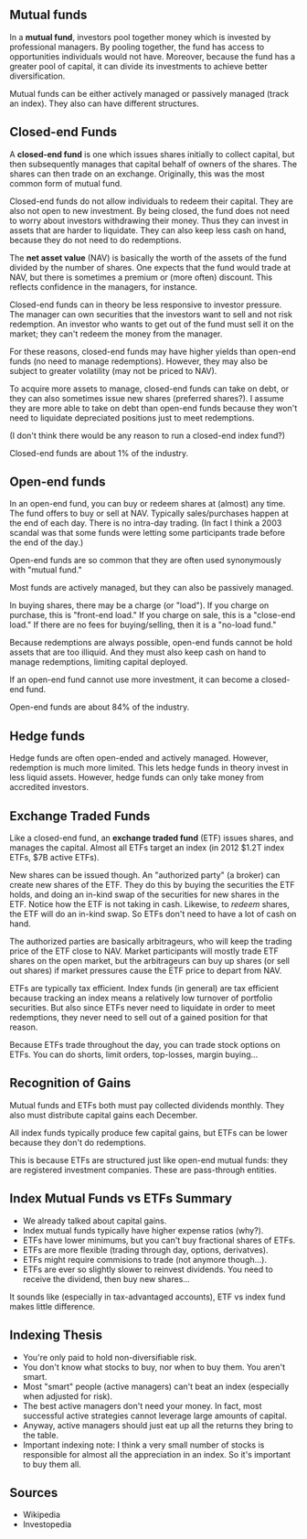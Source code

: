 ## Mutual funds

In a **mutual fund**, investors pool together money which is invested by
professional managers. By pooling together, the fund has access to
opportunities individuals would not have. Moreover, because the fund has
a greater pool of capital, it can divide its investments to achieve
better diversification.

Mutual funds can be either actively managed or passively managed (track
an index). They also can have different structures.

## Closed-end Funds

A **closed-end fund** is one which issues shares initially to collect
capital, but then subsequently manages that capital behalf of owners of
the shares. The shares can then trade on an exchange. Originally, this
was the most common form of mutual fund.

Closed-end funds do not allow individuals to redeem their capital. They
are also not open to new investment. By being closed, the fund does not
need to worry about investors withdrawing their money. Thus they can
invest in assets that are harder to liquidate. They can also keep less
cash on hand, because they do not need to do redemptions.


The **net asset value** (NAV) is basically the worth of the assets of
the fund divided by the number of shares. One expects that the fund
would trade at NAV, but there is sometimes a premium or (more often)
discount. This reflects confidence in the managers, for instance.

Closed-end funds can in theory be less responsive to investor pressure.
The manager can own securities that the investors want to sell and not
risk redemption. An investor who wants to get out of the fund must sell
it on the market; they can't redeem the money from the manager.

For these reasons, closed-end funds may have higher yields than open-end
funds (no need to manage redemptions). However, they may also be subject
to greater volatility (may not be priced to NAV).

To acquire more assets to manage, closed-end funds can take on debt, or
they can also sometimes issue new shares (preferred shares?). I assume
they are more able to take on debt than open-end funds because they
won't need to liquidate depreciated positions just to meet redemptions.

(I don't think there would be any reason to run a closed-end index
fund?)

Closed-end funds are about 1% of the industry.

## Open-end funds

In an open-end fund, you can buy or redeem shares at (almost) any time.
The fund offers to buy or sell at NAV. Typically sales/purchases happen
at the end of each day. There is no intra-day trading. (In fact I think
a 2003 scandal was that some funds were letting some participants trade
before the end of the day.)

Open-end funds are so common that they are often used synonymously with
"mutual fund."

Most funds are actively managed, but they can also be passively managed.

In buying shares, there may be a charge (or "load"). If you charge on
purchase, this is "front-end load." If you charge on sale, this is a
"close-end load." If there are no fees for buying/selling, then it is a
"no-load fund."

Because redemptions are always possible, open-end funds cannot be hold
assets that are too illiquid. And they must also keep cash on hand to
manage redemptions, limiting capital deployed.

If an open-end fund cannot use more investment, it can become a
closed-end fund.

Open-end funds are about 84% of the industry.

## Hedge funds

Hedge funds are often open-ended and actively managed. However,
redemption is much more limited. This lets hedge funds in theory invest
in less liquid assets. However, hedge funds can only take money from
accredited investors.

## Exchange Traded Funds

Like a closed-end fund, an **exchange traded fund** (ETF) issues shares,
and manages the capital. Almost all ETFs target an index (in 2012 $1.2T
index ETFs, $7B active ETFs).

New shares can be issued though. An "authorized party" (a broker) can
create new shares of the ETF. They do this by buying the securities the
ETF holds, and doing an in-kind swap of the securities for new shares in
the ETF. Notice how the ETF is not taking in cash. Likewise, to *redeem*
shares, the ETF will do an in-kind swap. So ETFs don't need to have a
lot of cash on hand.

The authorized parties are basically arbitrageurs, who will keep the
trading price of the ETF close to NAV. Market participants will mostly
trade ETF shares on the open market, but the arbitrageurs can buy up
shares (or sell out shares) if market pressures cause the ETF price to
depart from NAV.

ETFs are typically tax efficient. Index funds (in general) are tax
efficient because tracking an index means a relatively low turnover of
portfolio securities. But also since ETFs never need to liquidate in
order to meet redemptions, they never need to sell out of a gained
position for that reason.

Because ETFs trade throughout the day, you can trade stock options on
ETFs. You can do shorts, limit orders, top-losses, margin buying...

## Recognition of Gains

Mutual funds and ETFs both must pay collected dividends monthly. They
also must distribute capital gains each December.

All index funds typically produce few capital gains, but ETFs can be
lower because they don't do redemptions.

This is because ETFs are structured just like open-end mutual funds:
they are registered investment companies. These are pass-through
entities.

## Index Mutual Funds vs ETFs Summary

* We already talked about capital gains.
* Index mutual funds typically have higher expense ratios (why?).
* ETFs have lower minimums, but you can't buy fractional shares of ETFs.
* ETFs are more flexible (trading through day, options, derivatves).
* ETFs might require commisions to trade (not anymore though...).
* ETFs are ever so slightly slower to reinvest dividends. You need to
  receive the dividend, then buy new shares...

It sounds like (especially in tax-advantaged accounts), ETF vs index
fund makes little difference.

## Indexing Thesis

* You're only paid to hold non-diversifiable risk.
* You don't know what stocks to buy, nor when to buy them. You aren't
  smart.
* Most "smart" people (active managers) can't beat an index (especially
  when adjusted for risk).
* The best active managers don't need your money. In fact, most
  successful active strategies cannot leverage large amounts of capital.
* Anyway, active managers should just eat up all the returns they bring
  to the table.
* Important indexing note: I think a very small number of stocks is
  responsible for almost all the appreciation in an index. So it's
  important to buy them all.

## Sources

* Wikipedia
* Investopedia
